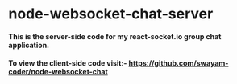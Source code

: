 # node-websocket-chat-server
#### This is the server-side code for my react-socket.io group chat application.
#### To view the client-side code visit:- https://github.com/swayam-coder/node-websocket-chat 
